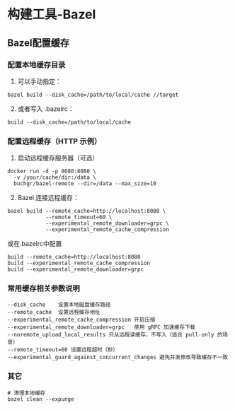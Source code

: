 # 构建工具-Bazel

## Bazel配置缓存 
### 配置本地缓存目录

1. 可以手动指定：

```
bazel build --disk_cache=/path/to/local/cache //target
```
2. 或者写入 .bazelrc：

```
build --disk_cache=/path/to/local/cache
```

### 配置远程缓存（HTTP 示例）
1. 启动远程缓存服务器（可选）
```
docker run -d -p 8080:8080 \
  -v /your/cache/dir:/data \
  buchgr/bazel-remote --dir=/data --max_size=10
```

2. Bazel 连接远程缓存：
```
bazel build --remote_cache=http://localhost:8080 \
            --remote_timeout=60 \
            --experimental_remote_downloader=grpc \
            --experimental_remote_cache_compression
```
或在.bazelrc中配置
```
build --remote_cache=http://localhost:8080
build --experimental_remote_cache_compression
build --experimental_remote_downloader=grpc
```

### 常用缓存相关参数说明
```
--disk_cache	设置本地磁盘缓存路径
--remote_cache	设置远程缓存地址
--experimental_remote_cache_compression	开启压缩
--experimental_remote_downloader=grpc	使用 gRPC 加速缓存下载
--noremote_upload_local_results	只从远程读缓存，不写入（适合 pull-only 的场景）
--remote_timeout=60	设置远程超时（秒）
--experimental_guard_against_concurrent_changes	避免并发修改导致缓存不一致
```
### 其它
```
# 清理本地缓存
bazel clean --expunge
```